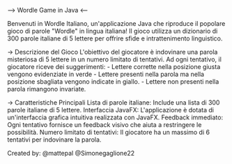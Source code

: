 --> Wordle Game in Java <--

Benvenuti in Wordle Italiano, un'applicazione Java che riproduce il popolare gioco di parole "Wordle" in lingua italiana! 
Il gioco utilizza un dizionario di 300 parole italiane di 5 lettere per offrire sfide e intrattenimento linguistico.

-> Descrizione del Gioco
  L'obiettivo del giocatore è indovinare una parola misteriosa di 5 lettere in un numero limitato di tentativi. 
  Ad ogni tentativo, il giocatore riceve dei suggerimenti:
    - Lettere corrette nella posizione giusta vengono evidenziate in verde
    - Lettere presenti nella parola ma nella posizione sbagliata vengono indicate in giallo.
    - Lettere non presenti nella parola rimangono invariate.
    
-> Caratteristiche Principali
  Lista di parole italiane: Include una lista di 300 parole italiane di 5 lettere.
  Interfaccia JavaFX: L'applicazione è dotata di un'interfaccia grafica intuitiva realizzata con JavaFX.
  Feedback immediato: Ogni tentativo fornisce un feedback visivo che aiuta a restringere le possibilità.
  Numero limitato di tentativi: Il giocatore ha un massimo di 6 tentativi per indovinare la parola.

Created by:
@mattepal
@Simonegaglione22
